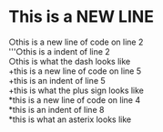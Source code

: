 # This is a  NEW LINE
&#9675;this is a new line of code on line 2<br>
'''&#9675;this is a indent of line 2<br> 
     &#9675;this is what the dash looks like<br>
+this is a new line of code on line 5<br>
	+this is an indent of line 5<br>
	+this is what the plus sign looks like<br>
*this is a new line of code on line 4<br>
	*this is an indent of line 8<br>
	*this is what an asterix looks like<br>